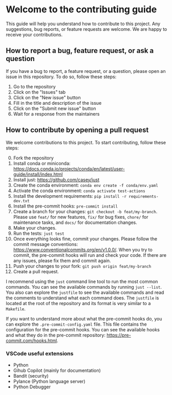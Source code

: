 # Welcome to the contributing guide

This guide will help you understand how to contribute to this project. Any suggestions, bug reports, or feature requests are welcome. We are happy to receive your contributions.

## How to report a bug, feature request, or ask a question

If you have a bug to report, a feature request, or a question, please open an issue in this repository. To do so, follow these steps:

1. Go to the repository
2. Click on the "Issues" tab
3. Click on the "New issue" button
4. Fill in the title and description of the issue
5. Click on the "Submit new issue" button
6. Wait for a response from the maintainers

## How to contribute by opening a pull request

We welcome contributions to this project. To start contributing, follow these steps:

0. Fork the repository
1. Install conda or miniconda: https://docs.conda.io/projects/conda/en/latest/user-guide/install/index.html
2. Install just: https://github.com/casey/just
3. Create the conda environment: `conda env create -f conda/env.yaml`
4. Activate the conda environment: `conda activate test-actions`
5. Install the development requirements: `pip install -r requirements-dev.txt`
6. Install the pre-commit hooks: `pre-commit install`
7. Create a branch for your changes: `git checkout -b feat/my-branch`. Please use `feat/` for new features, `fix/` for bug fixes, `chore/` for maintenance tasks, and `docs/` for documentation changes.
8. Make your changes.
9. Run the tests: `just test`
10. Once everything looks fine, commit your changes. Please follow the commit message conventions: https://www.conventionalcommits.org/en/v1.0.0/. When you try to commit, the pre-commit hooks will run and check your code. If there are any issues, please fix them and commit again.
11. Push your changes to your fork: `git push origin feat/my-branch`
12. Create a pull request.


I recommend using the `just` command line tool to run the most common commands. You can see the available commands by running `just --list`.
You also can explore the `justfile` to see the available commands and read the comments to understand what each command does. The `justfile` is located at the root of the repository and its format is very similar to a `Makefile`.

If you want to understand more about what the pre-commit hooks do, you can explore the `.pre-commit-config.yaml` file. This file contains the configuration for the pre-commit hooks. You can see the available hooks and what they do in the pre-commit repository: https://pre-commit.com/hooks.html.

### VSCode useful extensions

- Python
- Gihub Copilot (mainly for documentation)
- Bandit (security)
- Pylance (Python language server)
- Python Debugger
